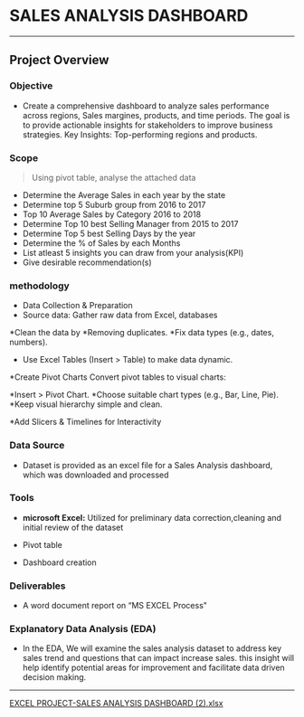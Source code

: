 # SALES ANALYSIS DASHBOARD
***
## Project Overview

### **Objective**
*  Create a comprehensive dashboard to analyze sales performance across regions, Sales margines, products, and time periods. The goal is to provide actionable insights for stakeholders to improve business strategies. Key Insights: Top-performing regions and products.

### **Scope**
> Using pivot table, analyse the attached data									
* Determine the Average Sales in each year by the state									
* Determine top 5 Suburb group from 2016 to 2017									
* Top 10 Average Sales by Category 2016 to 2018									
* Determine Top 10 best Selling Manager from 2015 to 2017									
* Determine Top 5 best Selling Days by the year									
* Determine the % of Sales by each Months									
* List atleast 5 insights you can draw from your analysis(KPI)									
* Give desirable recommendation(s)									

### **methodology**
* Data Collection & Preparation
* Source data: Gather raw data from Excel, databases

*Clean the data by
*Removing duplicates.
*Fix data types (e.g., dates, numbers).
* Use Excel Tables (Insert > Table) to make data dynamic.

*Create Pivot Charts
Convert pivot tables to visual charts:

*Insert > Pivot Chart.
*Choose suitable chart types (e.g., Bar, Line, Pie).
*Keep visual hierarchy simple and clean.

 *Add Slicers & Timelines for Interactivity

### **Data Source**
 * Dataset is provided as an  excel file for a Sales Analysis dashboard, which was downloaded and processed

### **Tools**
 * **microsoft Excel:** Utilized for preliminary data correction,cleaning and initial review of the dataset

* Pivot table
* Dashboard creation
### **Deliverables**
* A word document report on “MS EXCEL Process"


### **Explanatory Data Analysis (EDA)**
* In the EDA, We will examine the sales analysis dataset to address key sales trend and questions that can impact increase sales. this insight will help identify potential areas for improvement and facilitate data driven decision making.
***


[EXCEL PROJECT-SALES ANALYSIS DASHBOARD (2).xlsx](https://github.com/user-attachments/files/22189420/EXCEL.PROJECT-SALES.ANALYSIS.DASHBOARD.2.xlsx)



